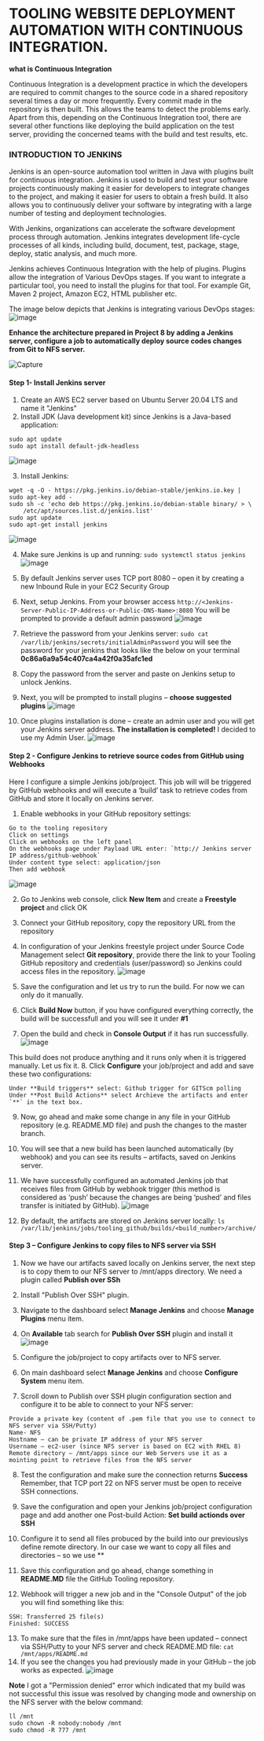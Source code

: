 # TOOLING WEBSITE DEPLOYMENT AUTOMATION WITH CONTINUOUS INTEGRATION.

**what is Continuous Integration**

Continuous Integration is a development practice in which the developers are required to commit changes to the source code in a shared repository several times a day or more frequently. Every commit made in the repository is then built. This allows the teams to detect the problems early. Apart from this, depending on the Continuous Integration tool, there are several other functions like deploying the build application on the test server, providing the concerned teams with the build and test results, etc.

### INTRODUCTION TO JENKINS
Jenkins is an open-source automation tool written in Java with plugins built for continuous integration. Jenkins is used to build and test your software projects continuously making it easier for developers to integrate changes to the project, and making it easier for users to obtain a fresh build. It also allows you to continuously deliver your software by integrating with a large number of testing and deployment technologies.

With Jenkins, organizations can accelerate the software development process through automation. Jenkins integrates development life-cycle processes of all kinds, including build, document, test, package, stage, deploy, static analysis, and much more.

Jenkins achieves Continuous Integration with the help of plugins. Plugins allow the integration of Various DevOps stages. If you want to integrate a particular tool, you need to install the plugins for that tool. For example Git, Maven 2 project, Amazon EC2, HTML publisher etc.

The image below depicts that Jenkins is integrating various DevOps stages:
![image](https://user-images.githubusercontent.com/116161693/224283027-a91b7308-81ab-457b-a9bf-0c51e93ff6a0.png)

**Enhance the architecture prepared in Project 8 by adding a Jenkins server, configure a job to automatically deploy source codes changes from Git to NFS server.**

![Capture](https://user-images.githubusercontent.com/74002629/184101792-3c29fba2-78dd-4333-8aee-3385c605ecf1.PNG)

#### Step 1- Install Jenkins server
1. Create an AWS EC2 server based on Ubuntu Server 20.04 LTS and name it "Jenkins"
2. Install JDK (Java development kit) since Jenkins is a Java-based application:
```
sudo apt update
sudo apt install default-jdk-headless
```
![image](https://user-images.githubusercontent.com/116161693/224292955-26ff2660-9471-4442-9641-8a8131194a19.png)

3. Install Jenkins:
```
wget -q -O - https://pkg.jenkins.io/debian-stable/jenkins.io.key | sudo apt-key add -
sudo sh -c 'echo deb https://pkg.jenkins.io/debian-stable binary/ > \
    /etc/apt/sources.list.d/jenkins.list'
sudo apt update
sudo apt-get install jenkins
```
![image](https://user-images.githubusercontent.com/116161693/224293016-50d7ae68-e9bd-418b-939d-1de9b8275ba1.png)

4. Make sure Jenkins is up and running: `sudo systemctl status jenkins`
![image](https://user-images.githubusercontent.com/116161693/224293064-2a50b010-ad0f-40cb-9097-1f05c323aff1.png)

5. By default Jenkins server uses TCP port 8080 – open it by creating a new Inbound Rule in your EC2 Security Group
6. Next, setup Jenkins. From your browser access `http://<Jenkins-Server-Public-IP-Address-or-Public-DNS-Name>:8080` You will be prompted to provide a default admin password
![image](https://user-images.githubusercontent.com/116161693/224293914-a10710be-33f4-469f-8f3f-27c9e43241be.png)

7. Retrieve the password from your Jenkins server: `sudo cat /var/lib/jenkins/secrets/initialAdminPassword` you will see the password for your jenkins that looks like the below on your terminal
   **0c86a6a9a54c407ca4a42f0a35afc1ed**

8. Copy the password from the server and paste on Jenkins setup to unlock Jenkins.
9. Next, you will be prompted to install plugins – **choose suggested plugins**
![image](https://user-images.githubusercontent.com/116161693/224294225-17753233-bcec-4b62-92d3-4520e63bf00d.png)

10. Once plugins installation is done – create an admin user and you will get your Jenkins server address. **The installation is completed!** I decided to use my Admin User.
![image](https://user-images.githubusercontent.com/116161693/224294268-ba24fb56-bba2-449b-9f08-633f8fab1854.png)

#### Step 2 - Configure Jenkins to retrieve source codes from GitHub using Webhooks
Here I configure a simple Jenkins job/project. This job will will be triggered by GitHub webhooks and will execute a ‘build’ task to retrieve codes from GitHub and store it locally on Jenkins server.

1. Enable webhooks in your GitHub repository settings: 
```
Go to the tooling repository
Click on settings
Click on webhooks on the left panel
On the webhooks page under Payload URL enter: `http:// Jenkins server IP address/github-webhook`
Under content type select: application/json
Then add webhook
```
![image](https://user-images.githubusercontent.com/116161693/224294550-b5d4b430-06d3-407a-9d73-05562fe6b453.png)

2. Go to Jenkins web console, click **New Item** and create a **Freestyle project** and click OK
3. Connect your GitHub repository, copy the repository URL from the repository
4. In configuration of your Jenkins freestyle project under Source Code Management select **Git repository**, provide there the link to your Tooling GitHub repository and credentials (user/password) so Jenkins could access files in the repository.
![image](https://user-images.githubusercontent.com/116161693/224294624-ed1104d4-47f3-45be-b914-245c07e1b165.png)

5. Save the configuration and let us try to run the build. For now we can only do it manually.
6. Click **Build Now** button, if you have configured everything correctly, the build will be successfull and you will see it under **#1**
7. Open the build and check in **Console Output** if it has run successfully.
![image](https://user-images.githubusercontent.com/116161693/224294685-595e7b58-f313-4590-b1c0-ad1ee96164e7.png)

This build does not produce anything and it runs only when it is triggered manually. Let us fix it.
8. Click **Configure** your job/project and add and save these two configurations:
``` 
Under **Build triggers** select: Github trigger for GITScm polling
Under **Post Build Actions** select Archieve the artifacts and enter `**` in the text box.
```
9. Now, go ahead and make some change in any file in your GitHub repository (e.g. README.MD file) and push the changes to the master branch.
10. You will see that a new build has been launched automatically (by webhook) and you can see its results – artifacts, saved on Jenkins server.
11. We have successfully configured an automated Jenkins job that receives files from GitHub by webhook trigger (this method is considered as ‘push’ because the changes are being ‘pushed’ and files transfer is initiated by GitHub).
![image](https://user-images.githubusercontent.com/116161693/224295222-c1ff0170-48f0-4d60-b61a-6b9fe20cf0e8.png)

12. By default, the artifacts are stored on Jenkins server locally: `ls /var/lib/jenkins/jobs/tooling_github/builds/<build_number>/archive/`

#### Step 3 – Configure Jenkins to copy files to NFS server via SSH
1. Now we have our artifacts saved locally on Jenkins server, the next step is to copy them to our NFS server to /mnt/apps directory. We need a plugin called
**Publish over SSh**
2. Install "Publish Over SSH" plugin.
3. Navigate to the dashboard select **Manage Jenkins** and choose **Manage Plugins** menu item.
4. On **Available** tab search for **Publish Over SSH** plugin and install it
![image](https://user-images.githubusercontent.com/116161693/224295339-9f0a1ab3-410f-4f9b-aeeb-e58f102c4a25.png)

5. Configure the job/project to copy artifacts over to NFS server.
6. On main dashboard select **Manage Jenkins** and choose **Configure System** menu item.
7. Scroll down to Publish over SSH plugin configuration section and configure it to be able to connect to your NFS server:
```
Provide a private key (content of .pem file that you use to connect to NFS server via SSH/Putty)
Name- NFS
Hostname – can be private IP address of your NFS server
Username – ec2-user (since NFS server is based on EC2 with RHEL 8)
Remote directory – /mnt/apps since our Web Servers use it as a mointing point to retrieve files from the NFS server
```
8. Test the configuration and make sure the connection returns **Success** Remember, that TCP port 22 on NFS server must be open to receive SSH connections.
9. Save the configuration and open your Jenkins job/project configuration page and add another one Post-build Action: **Set build actionds over SSH**
10. Configure it to send all files probuced by the build into our previouslys define remote directory. In our case we want to copy all files and directories – so we use **

11. Save this configuration and go ahead, change something in **README.MD** file the GitHub Tooling repository.
12. Webhook will trigger a new job and in the "Console Output" of the job you will find something like this:
```
SSH: Transferred 25 file(s)
Finished: SUCCESS
```
13. To make sure that the files in /mnt/apps have been updated – connect via SSH/Putty to your NFS server and check README.MD file: `cat /mnt/apps/README.md`
14. If you see the changes you had previously made in your GitHub – the job works as expected.
![image](https://user-images.githubusercontent.com/116161693/224297653-2851b518-9a72-4411-bf9f-034f663b5c0f.png)

**Note** I got a "Permission denied" error which indicated that my build was not successful
this issue was resolved by changing mode and ownership on the NFS server with the below command:
```
ll /mnt
sudo chown -R nobody:nobody /mnt
sudo chmod -R 777 /mnt
```



